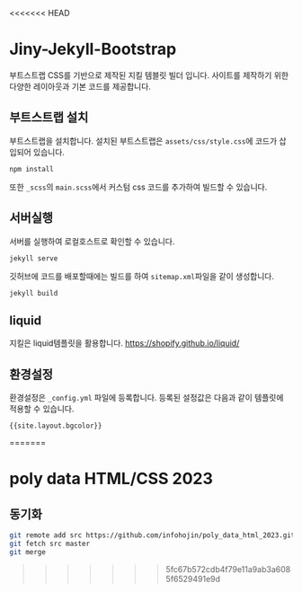 <<<<<<< HEAD
# Jiny-Jekyll-Bootstrap
부트스트랩 CSS를 기반으로 제작된 지킬 템블릿 빌더 입니다.
사이트를 제작하기 위한 다양한 레이아웃과 기본 코드를 제공합니다.

## 부트스트랩 설치
부트스트랩을 설치합니다. 설치된 부트스트랩은 `assets/css/style.css`에 코드가 삽입되어 있습니다.
```
npm install
```

또한 `_scss`의 `main.scss`에서 커스텀 css 코드를 추가하여 빌드할 수 있습니다.

## 서버실행
서버를 실행하여 로컬호스트로 확인할 수 있습니다.
```
jekyll serve
```

깃허브에 코드를 배포할때에는 빌드를 하여 `sitemap.xml`파일을 같이 생성합니다.

```
jekyll build
```

## liquid
지킬은 liquid템플릿을 활용합니다. 
https://shopify.github.io/liquid/

## 환경설정
환경설정은 `_config.yml` 파일에 등록합니다. 등록된 설정값은 다음과 같이 템플릿에 적용할 수 있습니다.

```
{{site.layout.bgcolor}}
```
=======
# poly data HTML/CSS 2023

## 동기화

```bash
git remote add src https://github.com/infohojin/poly_data_html_2023.git
git fetch src master
git merge
```
>>>>>>> 5fc67b572cdb4f79e11a9ab3a6085f6529491e9d
